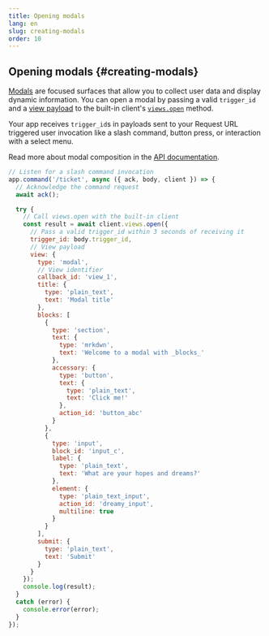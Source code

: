 ```yaml
---
title: Opening modals
lang: en
slug: creating-modals
order: 10
---
```


## Opening modals {#creating-modals}

<a href="https://api.slack.com/block-kit/surfaces/modals">Modals</a> are focused surfaces that allow you to collect user data and display dynamic information. You can open a modal by passing a valid <code>trigger_id</code> and a <a href="https://api.slack.com/reference/block-kit/views">view payload</a> to the built-in client's <a href="https://api.slack.com/methods/views.open"><code>views.open</code></a> method. 

Your app receives <code>trigger_id</code>s in payloads sent to your Request URL triggered user invocation like a slash command, button press, or interaction with a select menu.

Read more about modal composition in the <a href="https://api.slack.com/surfaces/modals/using#composing_views">API documentation</a>.

```javascript
// Listen for a slash command invocation
app.command('/ticket', async ({ ack, body, client }) => {
  // Acknowledge the command request
  await ack();

  try {
    // Call views.open with the built-in client
    const result = await client.views.open({
      // Pass a valid trigger_id within 3 seconds of receiving it
      trigger_id: body.trigger_id,
      // View payload
      view: {
        type: 'modal',
        // View identifier
        callback_id: 'view_1',
        title: {
          type: 'plain_text',
          text: 'Modal title'
        },
        blocks: [
          {
            type: 'section',
            text: {
              type: 'mrkdwn',
              text: 'Welcome to a modal with _blocks_'
            },
            accessory: {
              type: 'button',
              text: {
                type: 'plain_text',
                text: 'Click me!'
              },
              action_id: 'button_abc'
            }
          },
          {
            type: 'input',
            block_id: 'input_c',
            label: {
              type: 'plain_text',
              text: 'What are your hopes and dreams?'
            },
            element: {
              type: 'plain_text_input',
              action_id: 'dreamy_input',
              multiline: true
            }
          }
        ],
        submit: {
          type: 'plain_text',
          text: 'Submit'
        }
      }
    });
    console.log(result);
  }
  catch (error) {
    console.error(error);
  }
});
```